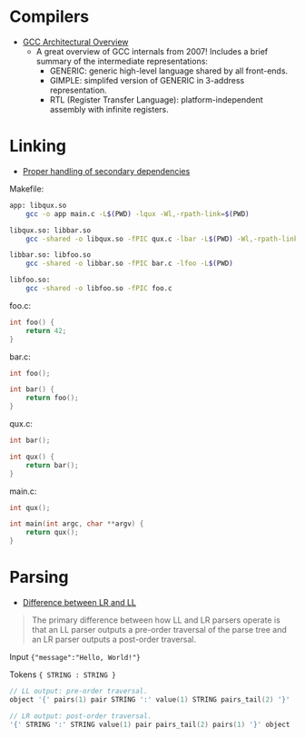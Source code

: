 # Compilers

* [GCC Architectural Overview](http://www.airs.com/dnovillo/200711-GCC-Internals/200711-GCC-Internals-1-condensed.pdf)
    - A great overview of GCC internals from 2007! Includes a brief summary of the intermediate representations:
        + GENERIC: generic high-level language shared by all front-ends.
        + GIMPLE: simplifed version of GENERIC in 3-address representation.
        + RTL (Register Transfer Language): platform-independent assembly with infinite registers.

# Linking

* [Proper handling of secondary dependencies](http://www.kaizou.org/2015/01/linux-libraries.html)

Makefile:
```bash
app: libqux.so
    gcc -o app main.c -L$(PWD) -lqux -Wl,-rpath-link=$(PWD)

libqux.so: libbar.so
    gcc -shared -o libqux.so -fPIC qux.c -lbar -L$(PWD) -Wl,-rpath-link=$(PWD)

libbar.so: libfoo.so
    gcc -shared -o libbar.so -fPIC bar.c -lfoo -L$(PWD)

libfoo.so:
    gcc -shared -o libfoo.so -fPIC foo.c
```

foo.c:
```c
int foo() {
    return 42;
}
```

bar.c:
```c
int foo();

int bar() {
    return foo();
}
```

qux.c:
```c
int bar();

int qux() {
    return bar();
}
```

main.c:
```c
int qux();

int main(int argc, char **argv) {
    return qux();
}
```

# Parsing

* [Difference between LR and LL](http://blog.reverberate.org/2013/07/ll-and-lr-parsing-demystified.html)

> The primary difference between how LL and LR parsers operate is that an LL parser outputs a pre-order traversal of the parse tree and an LR parser outputs a post-order traversal.

Input `{"message":"Hello, World!"}`

Tokens `{ STRING : STRING }`

```c
// LL output: pre-order traversal.
object '{' pairs(1) pair STRING ':' value(1) STRING pairs_tail(2) '}'

// LR output: post-order traversal.
'{' STRING ':' STRING value(1) pair pairs_tail(2) pairs(1) '}' object
```
